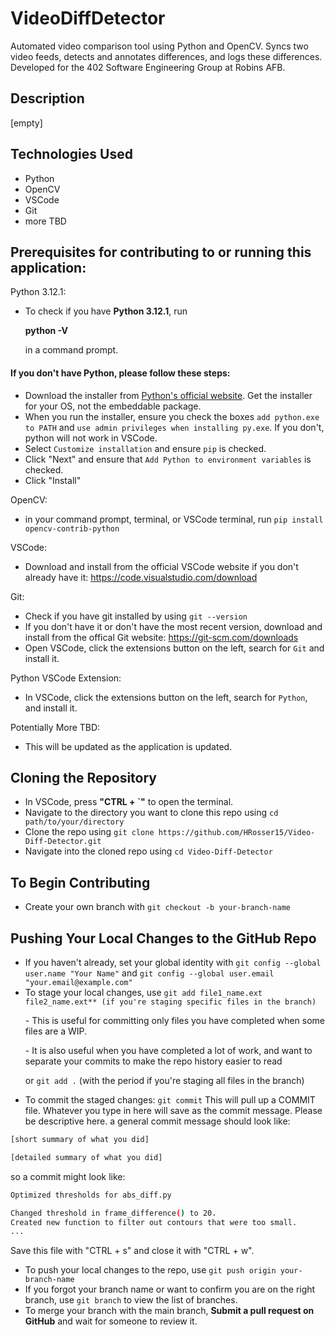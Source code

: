 # VideoDiffDetector
Automated video comparison tool using Python and OpenCV. Syncs two video feeds, detects and annotates differences, and logs these differences. Developed for the 402 Software Engineering Group at Robins AFB.

## Description
[empty]

## Technologies Used
- Python
- OpenCV
- VSCode
- Git
- more TBD

## Prerequisites for contributing to or running this application:
Python 3.12.1: 
- To check if you have **Python 3.12.1**, run
      <p>**python -V**</p>
  in a command prompt.
#### If you don't have Python, please follow these steps:
- Download the installer from [Python's official website](https://www.python.org/downloads/windows/). Get the installer for your OS, not the embeddable package.
- When you run the installer, ensure you check the boxes ```add python.exe to PATH``` and ```use admin privileges when installing py.exe```. If you don't, python will not work in VSCode.
- Select ```Customize installation``` and ensure ```pip``` is checked.
- Click "Next" and ensure that ```Add Python to environment variables``` is checked.
- Click "Install"
<p color="red"></p>

OpenCV: 
- in your command prompt, terminal, or VSCode terminal, run
      ```pip install opencv-contrib-python```
<!--- once it finishes, run **pip install caer** -->

VSCode:
- Download and install from the official VSCode website if you don't already have it: https://code.visualstudio.com/download

Git: 
- Check if you have git installed by using
          ```git --version```
- If you don't have it or don't have the most recent version, download and install from the offical Git website: https://git-scm.com/downloads
- Open VSCode, click the extensions button on the left, search for ```Git``` and install it.

Python VSCode Extension:
- In VSCode, click the extensions button on the left, search for ```Python```, and install it.

Potentially More TBD:
- This will be updated as the application is updated.


## Cloning the Repository
- In VSCode, press **"CTRL + `"** to open the terminal.
- Navigate to the directory you want to clone this repo using
          ```cd path/to/your/directory```
- Clone the repo using
      ```git clone https://github.com/HRosser15/Video-Diff-Detector.git```
- Navigate into the cloned repo using
      ```cd Video-Diff-Detector```

## To Begin Contributing
- Create your own branch with
      ```git checkout -b your-branch-name```

## Pushing Your Local Changes to the GitHub Repo
- If you haven't already, set your global identity with
      ```git config --global user.name "Your Name"```
  and
      ```git config --global user.email "your.email@example.com"```
- To stage your local changes, use
      ```git add file1_name.ext file2_name.ext** (if you're staging specific files in the branch)```
        <p>- This is useful for committing only files you have completed when some files are a WIP.</p>
        <p>- It is also useful when you have completed a lot of work, and want to separate your commits to make the repo history easier to read</p>
  or
        ```git add .``` (with the period if you're staging all files in the branch)</p>
- To commit the staged changes:
      ```git commit```
  This will pull up a COMMIT file. Whatever you type in here will save as the commit message. Please be descriptive here. a general commit message should look like:
```bash
[short summary of what you did]

[detailed summary of what you did]
```
so a commit might look like:
```bash
Optimized thresholds for abs_diff.py

Changed threshold in frame_difference() to 20.
Created new function to filter out contours that were too small.
...
```
Save this file with "CTRL + s" and close it with "CTRL + w".
- To push your local changes to the repo, use
      ```git push origin your-branch-name```
- If you forgot your branch name or want to confirm you are on the right branch, use
      ```git branch```
  to view the list of branches.
- To merge your branch with the main branch, **Submit a pull request on GitHub** and wait for someone to review it.
